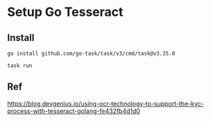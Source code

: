 # Setup Go Tesseract

## Install

```
go install github.com/go-task/task/v3/cmd/task@v3.25.0

task run
```


## Ref

https://blog.devgenius.io/using-ocr-technology-to-support-the-kyc-process-with-tesseract-golang-fe432fb4d1d0
